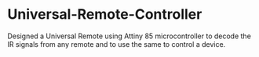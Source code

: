 # Universal-Remote-Controller
Designed a Universal Remote using Attiny 85  microcontroller to decode the IR signals from any remote and to use  the same to control a device.
